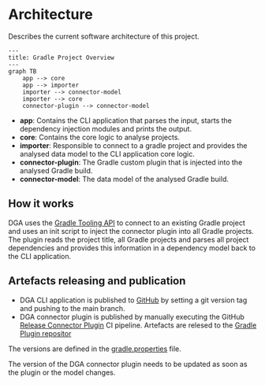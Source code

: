 # Architecture

Describes the current software architecture of this project.

```mermaid
---
title: Gradle Project Overview
---
graph TB
    app --> core
    app --> importer
    importer --> connector-model
    importer --> core
    connector-plugin --> connector-model
```

- **app**: Contains the CLI application that parses the input, starts the dependency injection
  modules and prints the output.
- **core**: Contains the core logic to analyse projects.
- **importer**: Responsible to connect to a gradle project and provides the analysed data model to
  the CLI application core logic.
- **connector-plugin**: The Gradle custom plugin that is injected into the analysed Gradle build.
- **connector-model**: The data model of the analysed Gradle build.

## How it works

DGA uses
the [Gradle Tooling API](https://docs.gradle.org/current/userguide/third_party_integration.html#how_to_integrate_with_gradle)
to connect to an existing Gradle project and uses an init script to inject the connector plugin into
all Gradle projects. The plugin reads the project title, all Gradle projects and parses all project
dependencies and provides this information in a dependency model back to the CLI application.

## Artefacts releasing and publication

- DGA CLI application is published
  to [GitHub](https://github.com/ryru/dependency-graph-analyser/releases) by setting a git version
  tag and pushing to the main branch.
- DGA connector plugin is published by manually executing the
  GitHub [Release Connector Plugin](https://github.com/ryru/dependency-graph-analyser/actions/workflows/releaseConnectorPlugin.yml)
  CI pipeline. Artefacts are relesed to
  the [Gradle Plugin repositor](https://plugins.gradle.org/plugin/ch.addere.dga.connectorplugin)

The versions are defined in the [gradle.properties](../gradle.properties) file.

The version of the DGA connector plugin needs to be updated as soon as the plugin or the model
changes.
